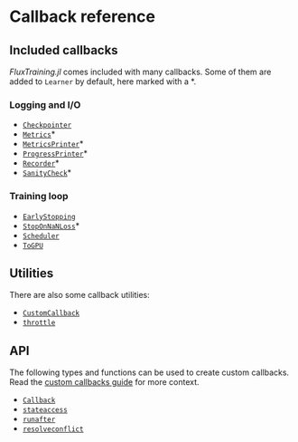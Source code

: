 # Callback reference

## Included callbacks

*FluxTraining.jl* comes included with many callbacks. Some of them are added to `Learner` by default, here marked with a *.

### Logging and I/O

- [`Checkpointer`](#)
- [`Metrics`](#)*
- [`MetricsPrinter`](#)*
- [`ProgressPrinter`](#)*
- [`Recorder`](#)*
- [`SanityCheck`](#)*


### Training loop

- [`EarlyStopping`](#)
- [`StopOnNaNLoss`](#)*
- [`Scheduler`](#)
- [`ToGPU`](#)

## Utilities

There are also some callback utilities:

- [`CustomCallback`](#)
- [`throttle`](#)

## API

The following types and functions can be used to create custom callbacks. Read the [custom callbacks guide](./custom.md) for more context.

- [`Callback`](#)
- [`stateaccess`](#)
- [`runafter`](#)
- [`resolveconflict`](#)

